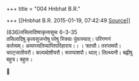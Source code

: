 +++
title = "004 Hnbhat B.R."

+++
[[Hnbhat B.R.	2015-01-19, 07:42:49 [Source](https://groups.google.com/g/samskrita/c/mkVj4OYjA-I)]]



(836)तसिलादिष्वाकृत्वसुचः 6-3-35  
तसिलादिषु कृत्वसुजन्तेषु परेषु स्त्रियाः पुंवत्स्यात्। परिगणनं  
कर्तव्यम्। अव्यप्त्यतिव्याप्तिपरिहाराय।। । त्रतसौ। तरप्तमपौ।  
चरट्जातीयरौ। कल्पब्देशीयरौ। रूपप्पाशपौ। थाल्। तिल्थ्यनौ। बह्वीषु  
बहुत्र। बहुतः।  



